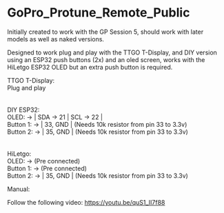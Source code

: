 # GoPro_Protune_Remote_Public

Initially created to work with the GP Session 5, should work with later models as well as naked versions. 

Designed to work plug and play with the TTGO T-Display, and DIY version using an ESP32 push buttons (2x) and an oled screen, works with the HiLetgo ESP32 OLED but an extra push button is required. 

TTGO T-Display: <br />
Plug and play <br />
<br />
<br />
DIY ESP32: <br />
OLED: -> | SDA -> 21 | SCL -> 22 | <br />
Button 1: -> | 33, GND | (Needs 10k resistor from pin 33 to 3.3v) <br />
Button 2: -> | 35, GND | (Needs 10k resistor from pin 33 to 3.3v) <br />
<br />
<br />
HiLetgo:<br />
OLED: -> (Pre connected) <br />
Button 1: -> (Pre connected)<br />
Button 2: -> | 35, GND | (Needs 10k resistor from pin 33 to 3.3v) <br />

Manual: 

Follow the following video: 
https://youtu.be/quS1_II7f88


